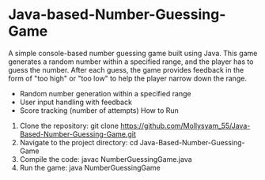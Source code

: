 # Java-based-Number-Guessing-Game
A simple console-based number guessing game built using Java.
This game generates a random number within a specified range, and the player has to guess 
the number. After each guess, the game provides feedback in the form of "too high" or 
"too low" to help the player narrow down the range.
- Random number generation within a specified range
- User input handling with feedback
- Score tracking (number of attempts)
How to Run
1. Clone the repository: git clone https://github.com/Mollysyam_55/Java-Based-Number-Guessing-Game.git
2. Navigate to the project directory: cd Java-Based-Number-Guessing-Game
3. Compile the code: javac NumberGuessingGame.java
4. Run the game: java NumberGuessingGame
